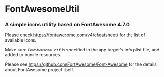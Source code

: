 # FontAwesomeUtil

### A simple icons utility based on FontAwesome 4.7.0  

Please check https://fontawesome.com/v4/cheatsheet/ for the list of available icons.  

Make sure `FontAwesome.otf` is specified in the app target's info plist file, and added to bundle resources.  

Please see https://github.com/FortAwesome/Font-Awesome for the details about FontAwesome project itself.

